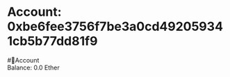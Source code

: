 
Account: 0xbe6fee3756f7be3a0cd492059341cb5b77dd81f9
===================================================
  
#📜Account  
Balance: 0.0 Ether